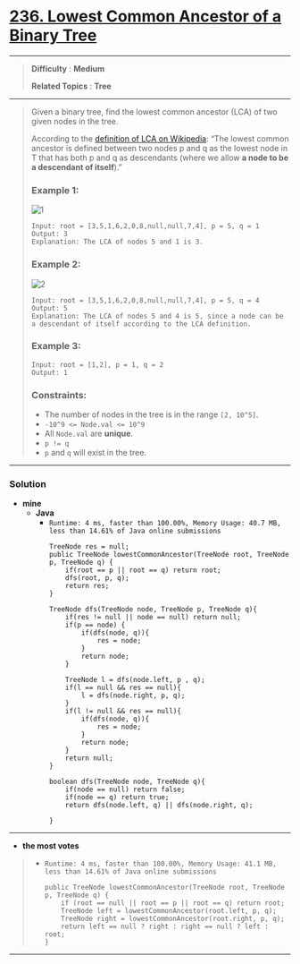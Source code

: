 # [236. Lowest Common Ancestor of a Binary Tree](https://leetcode.com/problems/lowest-common-ancestor-of-a-binary-tree/)

---

> **Difficulty** : **Medium**
>
> **Related Topics** : **Tree**

---

> Given a binary tree, find the lowest common ancestor (LCA) of two given nodes in the tree.
> 
> According to the [definition of LCA on Wikipedia](https://en.wikipedia.org/wiki/Lowest_common_ancestor): “The lowest common ancestor is defined between two nodes p and q as the lowest node in T that has both p and q as descendants (where we allow **a node to be a descendant of itself**).”
> 
> 
> 
> ### Example 1:
> ![1](https://assets.leetcode.com/uploads/2018/12/14/binarytree.png)
> ```
> Input: root = [3,5,1,6,2,0,8,null,null,7,4], p = 5, q = 1
> Output: 3
> Explanation: The LCA of nodes 5 and 1 is 3.
> ```
> 
> ### Example 2:
> ![2](https://assets.leetcode.com/uploads/2018/12/14/binarytree.png)
> ```
> Input: root = [3,5,1,6,2,0,8,null,null,7,4], p = 5, q = 4
> Output: 5
> Explanation: The LCA of nodes 5 and 4 is 5, since a node can be a descendant of itself according to the LCA definition.
> ```
> 
> ### Example 3:
> ```
> Input: root = [1,2], p = 1, q = 2
> Output: 1
> ```
> 
> ### Constraints:
> * The number of nodes in the tree is in the range `[2, 10^5]`.
> * `-10^9 <= Node.val <= 10^9`
> * All `Node.val` are **unique**.
> * `p != q`
> * `p` and `q` will exist in the tree.

---


### Solution
* **mine**
  * **Java**
    * `Runtime: 4 ms, faster than 100.00%, Memory Usage: 40.7 MB, less than 14.61% of Java online submissions`
      ```
      TreeNode res = null;
      public TreeNode lowestCommonAncestor(TreeNode root, TreeNode p, TreeNode q) {
          if(root == p || root == q) return root;
          dfs(root, p, q);
          return res;
      }

      TreeNode dfs(TreeNode node, TreeNode p, TreeNode q){
          if(res != null || node == null) return null;
          if(p == node) {
              if(dfs(node, q)){
                  res = node;
              }
              return node;
          }

          TreeNode l = dfs(node.left, p , q);
          if(l == null && res == null){
              l = dfs(node.right, p, q);
          }
          if(l != null && res == null){
              if(dfs(node, q)){
                  res = node;
              }
              return node;
          }
          return null;
      }

      boolean dfs(TreeNode node, TreeNode q){
          if(node == null) return false;
          if(node == q) return true;
          return dfs(node.left, q) || dfs(node.right, q);

      }
      ```

---


* **the most votes**
>  * `Runtime: 4 ms, faster than 100.00%, Memory Usage: 41.1 MB, less than 14.61% of Java online submissions`
>    ```
>    public TreeNode lowestCommonAncestor(TreeNode root, TreeNode p, TreeNode q) {
>        if (root == null || root == p || root == q) return root;
>        TreeNode left = lowestCommonAncestor(root.left, p, q);
>        TreeNode right = lowestCommonAncestor(root.right, p, q);
>        return left == null ? right : right == null ? left : root;
>    }
>    ```

---


